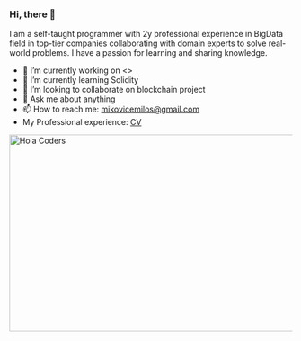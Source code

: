 ### Hi, there 👋

I am a self-taught programmer with 2y professional experience in BigData field in top-tier companies collaborating with domain experts to solve real-world problems. 
I have a passion for learning and sharing knowledge. 

- 🔭 I’m currently working on <>
- 🌱 I’m currently learning Solidity
- 👯 I’m looking to collaborate on blockchain project
- 💬 Ask me about anything
- 📫 How to reach me: mikovicemilos@gmail.com
- My Professional experience: [CV](https://drive.google.com/file/d/1SQIXWkuwvtKxTh3TkOF8KCyXDa3Do8Qz/view)
<img align="left" src="https://64.media.tumblr.com/15184ce50a7b5e65575c2a971dbd55a6/fddcd10f95938ef7-9c/s500x750/b3c5aa59fd43e9706bf99e6d34be9573b515a893.gif" alt="Hola Coders" width="1000" height="350"/>
